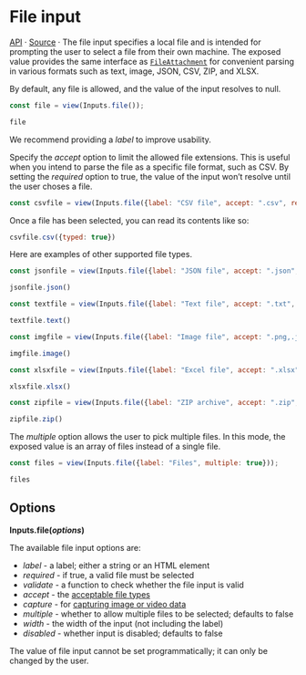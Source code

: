 # File input

<a href="https://github.com/observablehq/inputs/blob/main/README.md#file">API</a> · <a href="https://github.com/observablehq/inputs/blob/main/src/file.js">Source</a> · The file input specifies a local file and is intended for prompting the user to select a file from their own machine. The exposed value provides the same interface as [`FileAttachment`](../files) for convenient parsing in various formats such as text, image, JSON, CSV, ZIP, and XLSX.

By default, any file is allowed, and the value of the input resolves to null.

```js echo
const file = view(Inputs.file());
```

```js echo
file
```

We recommend providing a *label* to improve usability.

Specify the *accept* option to limit the allowed file extensions. This is useful when you intend to parse the file as a specific file format, such as CSV. By setting the *required* option to true, the value of the input won’t resolve until the user choses a file.

```js echo
const csvfile = view(Inputs.file({label: "CSV file", accept: ".csv", required: true}));
```

Once a file has been selected, you can read its contents like so:


```js echo
csvfile.csv({typed: true})
```

Here are examples of other supported file types.

```js echo
const jsonfile = view(Inputs.file({label: "JSON file", accept: ".json", required: true}));
```

```js echo
jsonfile.json()
```

```js echo
const textfile = view(Inputs.file({label: "Text file", accept: ".txt", required: true}));
```

```js echo
textfile.text()
```

```js echo
const imgfile = view(Inputs.file({label: "Image file", accept: ".png,.jpg", required: true}));
```

```js echo
imgfile.image()
```

```js echo
const xlsxfile = view(Inputs.file({label: "Excel file", accept: ".xlsx", required: true}));
```

```js echo
xlsxfile.xlsx()
```

```js echo
const zipfile = view(Inputs.file({label: "ZIP archive", accept: ".zip", required: true}));
```

```js echo
zipfile.zip()
```

The *multiple* option allows the user to pick multiple files. In this mode, the exposed value is an array of files instead of a single file.

```js echo
const files = view(Inputs.file({label: "Files", multiple: true}));
```

```js echo
files
```

## Options

**Inputs.file(*options*)**

The available file input options are:

* *label* - a label; either a string or an HTML element
* *required* - if true, a valid file must be selected
* *validate* - a function to check whether the file input is valid
* *accept* - the [acceptable file types](https://developer.mozilla.org/en-US/docs/Web/HTML/Element/input/file#accept)
* *capture* - for [capturing image or video data](https://developer.mozilla.org/en-US/docs/Web/HTML/Element/input/file#capture)
* *multiple* - whether to allow multiple files to be selected; defaults to false
* *width* - the width of the input (not including the label)
* *disabled* - whether input is disabled; defaults to false

<div class="note">The value of file input cannot be set programmatically; it can only be changed by the user.</div>
